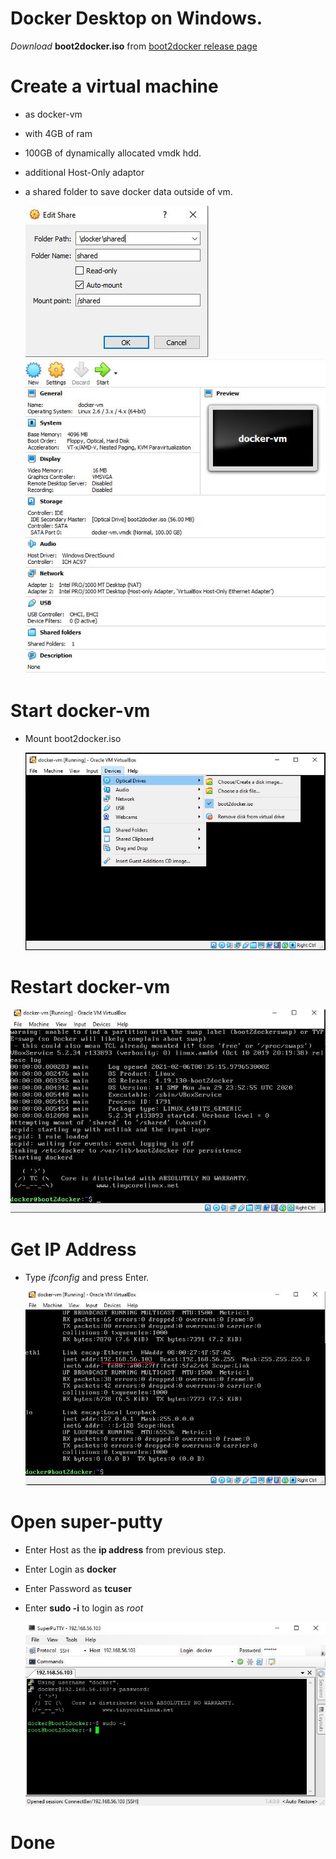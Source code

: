 # Docker Desktop on Windows.

*Download* **boot2docker.iso** from [boot2docker release page](https://github.com/boot2docker/boot2docker/releases)

# Create a virtual machine
* as docker-vm
* with 4GB of ram 
* 100GB of dynamically allocated vmdk hdd.
* additional Host-Only adaptor
* a shared folder to save docker data outside of vm.
  
  ![alt image](shared-folder.JPG)
  ![alt image](docker-vm.JPG)

# Start docker-vm

* Mount boot2docker.iso

  ![alt boot2docker.iso](iso-mount.JPG)

# Restart docker-vm

  ![alt vmstart](docker-vm-started.JPG)

# Get IP Address
* Type *ifconfig* and press Enter.

  ![alt ipAddress](ip-address.JPG)

# Open super-putty
* Enter Host as the **ip address** from previous step.
* Enter Login as **docker**
* Enter Password as **tcuser**
* Enter **sudo -i** to login as *root*

  ![alt ssh](ssh.JPG)

# Done